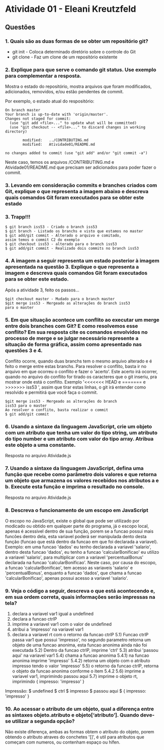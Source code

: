 # Atividade 01 - Eleani Kreutzfeld

## Questões

### 1. Quais são as duas formas de se obter um repositório git?

- git init - Coloca determinado diretório sobre o controle do Git
- git clone - Faz um clone de um repositório existente

### 2. Explique para que serve o comando git status. Use exemplo para complementar a resposta.

Mostra o estado do repositório, mostra arquivos que foram modificados, adicionados, removidos, e/ou estão pendentes de commit.

Por exemplo, o estado atual do respositório:

    On branch master
    Your branch is up-to-date with 'origin/master'.
    Changes not staged for commit:
      (use "git add <file>..." to update what will be committed)
      (use "git checkout -- <file>..." to discard changes in working directory)

            modified:   ../CONTRIBUTING.md
            modified:   Atividade01/README.md

    no changes added to commit (use "git add" and/or "git commit -a")

Neste caso, temos os arquivos /CONTRIBUTING.md e Atividade01/README.md que precisam ser adicionados para poder fazer o commit.

### 3. Levando em consideração commits e branches criados com Git, explique o que representa a imagem abaixo e descreva quais comandos Git foram executados para se obter este estado

### 3. Trapp!!!

    $ git branch iss53 - Criado o branch iss53
    $ git branch - Listado os branchs e visto que estamos no master
    $ git add/git commit - Alterado o arquivo e comitado,
    assim temos o commit C2 do exemplo
    $ git checkout iss53 - alterado para o branch iss53
    $ git add/git commit - Realizado dois commits no branch iss53

### 4. A imagem a seguir representa um estado posterior à imagem apresentada na questão 3. Explique o que representa a imagem e descreva quais comandos Git foram executados para se obter este estado.

Após a atividade 3, feito os passos...

    $git checkout master - Mudado para o branch master
    $git merge iss53 - Mergeado as alterações do branch iss53
    para o master

### 5. Em que situação acontece um conflito ao executar um merge entre dois branches com Git? E como resolvemos esse conflito? Em sua resposta cite os comandos envolvidos no processo de merge e se julgar necessário represente a situação de forma gráfica, assim como apresentado nas questões 3 e 4.

Conflito ocorre, quando duas branchs tem o mesmo arquivo alterado e é feito o merge entre estas branchs. Para resolver o conflito, basta ir no arquivo em que ocorreu o conflito e fazer o 'acerto'. Este acerto irá ocorrer, quando no arquivo do conflito for tirado os caracteres que o git inseriu, pra mostrar onde está o conflito. Exemplo '<<<<<<< HEAD e ======= e >>>>>>> iss53 ', assim que tirar estas linhas, o git irá entender como resolvido e permitirá que você faça o commit.


    $git merge iss53 - Mergeado as alterações do branch
    iss53 para o master
    Ao resolver o conflito, basta realizar o commit
    $ git add/git commit


### 6. Usando a sintaxe da linguagem JavaScript, crie um objeto com um atributo que tenha um valor do tipo string, um atributo do tipo number e um atributo com valor do tipo array. Atribua este objeto a uma constante.

Resposta no arquivo Atividade.js

### 7. Usando a sintaxe da linguagem JavaScript, defina uma função que recebe como parâmetro dois valores e que retorna um objeto que armazena os valores recebidos nos atributos a e b. Execute esta função e imprima o resultado no console.

Resposta no arquivo Atividade.js

### 8. Descreva o funcionamento de um escopo em JavaScript

O escopo no JavaScript, existe o global que pode ser utilizado por modicado ou obtido em qualquer parte do programa, já o escopo local, apenas é acessivel dentro de sua função, porem se a funcao possui mais funcões dentro dela, esta variavel poderá ser manipulada dento desta função (funcao que está dentro da funcao em que foi declarada a variavel).
Exemplo: em uma funcao 'dados' eu tenho declarada a variavel 'salario', dentro desta funcao 'dados', eu tenho a funcao 'calcularBonificao' eu utilizo a variavel 'salario', para multiplicar com a variavel 'percentualBonus' declarada na funcao 'calcularBonificao'. Neste caso, por causa do escopo, a funcao 'calcularBonificao', tem acesso as variaveis 'salario' e 'percentualBonus', enquanto a funcao 'dados', que chama a funcao 'calcularBonificao', apenas possui acesso a variavel 'salario'.

### 9. Veja o código a seguir, descreva o que está acontecendo e, em sua ordem correta, quais informações serão impressas na tela?

1) declara a variavel var1 igual a undefined
2) declara a funcao ctrlP
3) imprime a variavel var1 com o valor de undefined
4) atribui a 'impresso' na variavel var1
5) declara a variavel rt com o retorno da funcao ctrlP
5.1) Funcao ctrlP passa var1 que possui 'impresso', no segundo parametro retorna um objeto de uma funcao anonima, esta funcao anonima ainda não foi executada
5.2) Dentro da funcao ctrlP, imprime 'ctrl'
5.3) atribui 'passou aqui' na variavel var1
5.4) chama a funcao anonima
5.4.1) na funcao anonima imprime 'impresso'
5.4.2) retorna um objeto com o atributo impresso tendo o valor 'impresso'
5.5) o retorno da funcao ctrlP, retorna o objeto da funcao anonima conforme o item 5.4.2
5.6) imprime a variavel var1, imprimindo passou aqui
5.7) imprime o objeto rt, imprimindo { impresso: 'impresso' }

Impressão:
$ undefined
$ ctrl
$ impresso
$ passou aqui
$ { impresso: 'impresso' }


### 10. Ao acessar o atributo de um objeto, qual a diferença entre as sintaxes objeto.atributo e objeto[‘atributo’]. Quando deve-se utilizar a segunda opção?

Não existe diferença, ambas as formas obtem o atributo do objeto, porem obtendo o atributo atraves do conchetes '[]', é util para atributos que começam com numeros, ou contenham espaço ou hífen.
